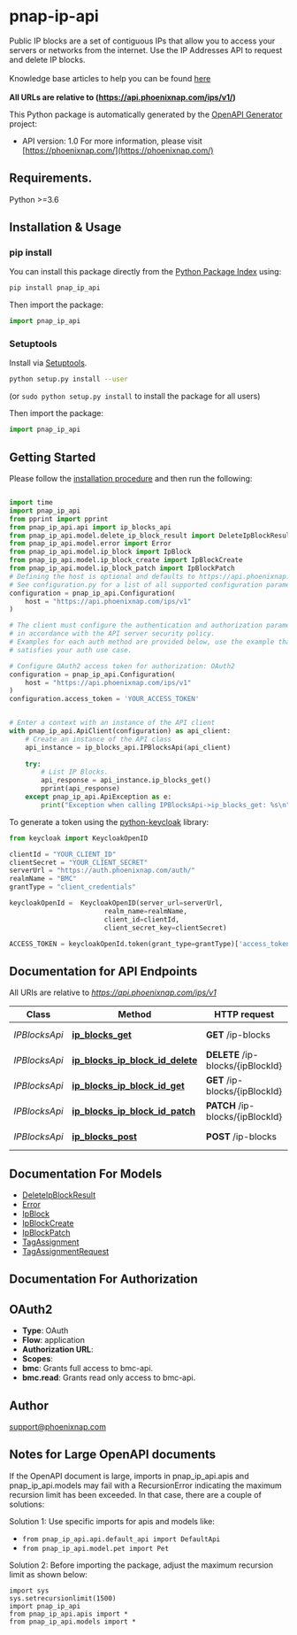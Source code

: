 # pnap-ip-api
Public IP blocks are a set of contiguous IPs that allow you to access your servers or networks from the internet.
Use the IP Addresses API to request and delete IP blocks.<br>
<br>
<span class='pnap-api-knowledge-base-link'>
Knowledge base articles to help you can be found
<a href='https://phoenixnap.com/kb/public-ip-management#bmc-public-ip-allocations-api' target='_blank'>here</a>
</span><br>
<br>
<b>All URLs are relative to (https://api.phoenixnap.com/ips/v1/)</b>


This Python package is automatically generated by the [OpenAPI Generator](https://openapi-generator.tech) project:

- API version: 1.0
For more information, please visit [https://phoenixnap.com/](https://phoenixnap.com/)

## Requirements.

Python >=3.6

## Installation & Usage
### pip install

You can install this package directly from the [Python Package Index](https://pypi.org/) using:

```sh
pip install pnap_ip_api
```

Then import the package:
```python
import pnap_ip_api
```

### Setuptools

Install via [Setuptools](http://pypi.python.org/pypi/setuptools).

```sh
python setup.py install --user
```
(or `sudo python setup.py install` to install the package for all users)

Then import the package:
```python
import pnap_ip_api
```

## Getting Started

Please follow the [installation procedure](#installation--usage) and then run the following:

```python

import time
import pnap_ip_api
from pprint import pprint
from pnap_ip_api.api import ip_blocks_api
from pnap_ip_api.model.delete_ip_block_result import DeleteIpBlockResult
from pnap_ip_api.model.error import Error
from pnap_ip_api.model.ip_block import IpBlock
from pnap_ip_api.model.ip_block_create import IpBlockCreate
from pnap_ip_api.model.ip_block_patch import IpBlockPatch
# Defining the host is optional and defaults to https://api.phoenixnap.com/ips/v1
# See configuration.py for a list of all supported configuration parameters.
configuration = pnap_ip_api.Configuration(
    host = "https://api.phoenixnap.com/ips/v1"
)

# The client must configure the authentication and authorization parameters
# in accordance with the API server security policy.
# Examples for each auth method are provided below, use the example that
# satisfies your auth use case.

# Configure OAuth2 access token for authorization: OAuth2
configuration = pnap_ip_api.Configuration(
    host = "https://api.phoenixnap.com/ips/v1"
)
configuration.access_token = 'YOUR_ACCESS_TOKEN'


# Enter a context with an instance of the API client
with pnap_ip_api.ApiClient(configuration) as api_client:
    # Create an instance of the API class
    api_instance = ip_blocks_api.IPBlocksApi(api_client)
    
    try:
        # List IP Blocks.
        api_response = api_instance.ip_blocks_get()
        pprint(api_response)
    except pnap_ip_api.ApiException as e:
        print("Exception when calling IPBlocksApi->ip_blocks_get: %s\n" % e)
```
To generate a token using the [python-keycloak](https://pypi.org/project/python-keycloak/) library:

```python
from keycloak import KeycloakOpenID

clientId = "YOUR_CLIENT_ID"
clientSecret = "YOUR_CLIENT_SECRET"
serverUrl = "https://auth.phoenixnap.com/auth/"
realmName = "BMC"
grantType = "client_credentials"

keycloakOpenId =  KeycloakOpenID(server_url=serverUrl,
                        realm_name=realmName,
                        client_id=clientId,
                        client_secret_key=clientSecret)

ACCESS_TOKEN = keycloakOpenId.token(grant_type=grantType)['access_token']
```

## Documentation for API Endpoints

All URIs are relative to *https://api.phoenixnap.com/ips/v1*

Class | Method | HTTP request | Description
------------ | ------------- | ------------- | -------------
*IPBlocksApi* | [**ip_blocks_get**](docs/IPBlocksApi.md#ip_blocks_get) | **GET** /ip-blocks | List IP Blocks.
*IPBlocksApi* | [**ip_blocks_ip_block_id_delete**](docs/IPBlocksApi.md#ip_blocks_ip_block_id_delete) | **DELETE** /ip-blocks/{ipBlockId} | Delete IP Block.
*IPBlocksApi* | [**ip_blocks_ip_block_id_get**](docs/IPBlocksApi.md#ip_blocks_ip_block_id_get) | **GET** /ip-blocks/{ipBlockId} | Get IP Block.
*IPBlocksApi* | [**ip_blocks_ip_block_id_patch**](docs/IPBlocksApi.md#ip_blocks_ip_block_id_patch) | **PATCH** /ip-blocks/{ipBlockId} | Update IP block.
*IPBlocksApi* | [**ip_blocks_post**](docs/IPBlocksApi.md#ip_blocks_post) | **POST** /ip-blocks | Create an IP Block.


## Documentation For Models

 - [DeleteIpBlockResult](docs/DeleteIpBlockResult.md)
 - [Error](docs/Error.md)
 - [IpBlock](docs/IpBlock.md)
 - [IpBlockCreate](docs/IpBlockCreate.md)
 - [IpBlockPatch](docs/IpBlockPatch.md)
 - [TagAssignment](docs/TagAssignment.md)
 - [TagAssignmentRequest](docs/TagAssignmentRequest.md)


## Documentation For Authorization


## OAuth2

- **Type**: OAuth
- **Flow**: application
- **Authorization URL**: 
- **Scopes**: 
 - **bmc**: Grants full access to bmc-api.
 - **bmc.read**: Grants read only access to bmc-api.


## Author

support@phoenixnap.com


## Notes for Large OpenAPI documents
If the OpenAPI document is large, imports in pnap_ip_api.apis and pnap_ip_api.models may fail with a
RecursionError indicating the maximum recursion limit has been exceeded. In that case, there are a couple of solutions:

Solution 1:
Use specific imports for apis and models like:
- `from pnap_ip_api.api.default_api import DefaultApi`
- `from pnap_ip_api.model.pet import Pet`

Solution 2:
Before importing the package, adjust the maximum recursion limit as shown below:
```
import sys
sys.setrecursionlimit(1500)
import pnap_ip_api
from pnap_ip_api.apis import *
from pnap_ip_api.models import *
```